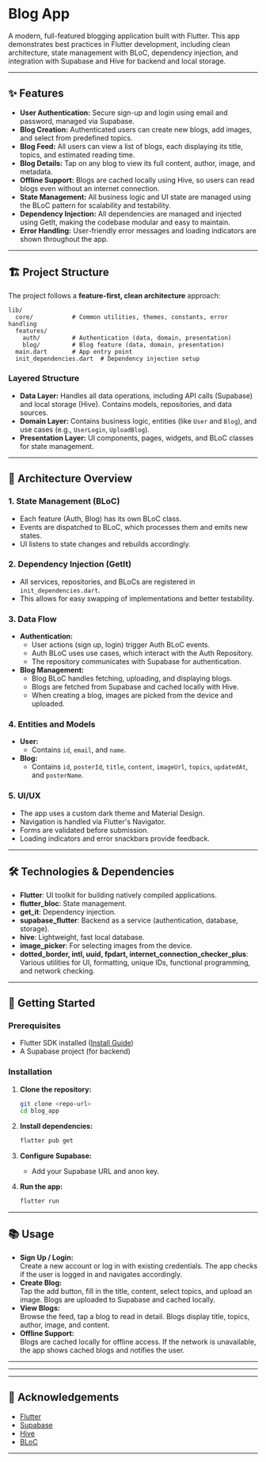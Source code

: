 # Blog App

A modern, full-featured blogging application built with Flutter. This app demonstrates best practices in Flutter development, including clean architecture, state management with BLoC, dependency injection, and integration with Supabase and Hive for backend and local storage.

---

## ✨ Features

- **User Authentication:** Secure sign-up and login using email and password, managed via Supabase.
- **Blog Creation:** Authenticated users can create new blogs, add images, and select from predefined topics.
- **Blog Feed:** All users can view a list of blogs, each displaying its title, topics, and estimated reading time.
- **Blog Details:** Tap on any blog to view its full content, author, image, and metadata.
- **Offline Support:** Blogs are cached locally using Hive, so users can read blogs even without an internet connection.
- **State Management:** All business logic and UI state are managed using the BLoC pattern for scalability and testability.
- **Dependency Injection:** All dependencies are managed and injected using GetIt, making the codebase modular and easy to maintain.
- **Error Handling:** User-friendly error messages and loading indicators are shown throughout the app.

---

## 🏗️ Project Structure

The project follows a **feature-first, clean architecture** approach:

```
lib/
  core/           # Common utilities, themes, constants, error handling
  features/
    auth/         # Authentication (data, domain, presentation)
    blog/         # Blog feature (data, domain, presentation)
  main.dart       # App entry point
  init_dependencies.dart  # Dependency injection setup
```

### Layered Structure

- **Data Layer:** Handles all data operations, including API calls (Supabase) and local storage (Hive). Contains models, repositories, and data sources.
- **Domain Layer:** Contains business logic, entities (like `User` and `Blog`), and use cases (e.g., `UserLogin`, `UploadBlog`).
- **Presentation Layer:** UI components, pages, widgets, and BLoC classes for state management.

---

## 🧩 Architecture Overview

### 1. **State Management (BLoC)**
- Each feature (Auth, Blog) has its own BLoC class.
- Events are dispatched to BLoC, which processes them and emits new states.
- UI listens to state changes and rebuilds accordingly.

### 2. **Dependency Injection (GetIt)**
- All services, repositories, and BLoCs are registered in `init_dependencies.dart`.
- This allows for easy swapping of implementations and better testability.

### 3. **Data Flow**
- **Authentication:**  
  - User actions (sign up, login) trigger Auth BLoC events.
  - Auth BLoC uses use cases, which interact with the Auth Repository.
  - The repository communicates with Supabase for authentication.
- **Blog Management:**  
  - Blog BLoC handles fetching, uploading, and displaying blogs.
  - Blogs are fetched from Supabase and cached locally with Hive.
  - When creating a blog, images are picked from the device and uploaded.

### 4. **Entities and Models**
- **User:**  
  - Contains `id`, `email`, and `name`.
- **Blog:**  
  - Contains `id`, `posterId`, `title`, `content`, `imageUrl`, `topics`, `updatedAt`, and `posterName`.

### 5. **UI/UX**
- The app uses a custom dark theme and Material Design.
- Navigation is handled via Flutter's Navigator.
- Forms are validated before submission.
- Loading indicators and error snackbars provide feedback.

---

## 🛠️ Technologies & Dependencies

- **Flutter**: UI toolkit for building natively compiled applications.
- **flutter_bloc**: State management.
- **get_it**: Dependency injection.
- **supabase_flutter**: Backend as a service (authentication, database, storage).
- **hive**: Lightweight, fast local database.
- **image_picker**: For selecting images from the device.
- **dotted_border, intl, uuid, fpdart, internet_connection_checker_plus**: Various utilities for UI, formatting, unique IDs, functional programming, and network checking.

---

## 🚀 Getting Started

### Prerequisites
- Flutter SDK installed ([Install Guide](https://docs.flutter.dev/get-started/install))
- A Supabase project (for backend)

### Installation

1. **Clone the repository:**
   ```bash
   git clone <repo-url>
   cd blog_app
   ```
2. **Install dependencies:**
   ```bash
   flutter pub get
   ```
3. **Configure Supabase:**
   - Add your Supabase URL and anon key.

4. **Run the app:**
   ```bash
   flutter run
   ```

---

## 📚 Usage

- **Sign Up / Login:**  
  Create a new account or log in with existing credentials. The app checks if the user is logged in and navigates accordingly.
- **Create Blog:**  
  Tap the add button, fill in the title, content, select topics, and upload an image. Blogs are uploaded to Supabase and cached locally.
- **View Blogs:**  
  Browse the feed, tap a blog to read in detail. Blogs display title, topics, author, image, and content.
- **Offline Support:**  
  Blogs are cached locally for offline access. If the network is unavailable, the app shows cached blogs and notifies the user.

---


---

---

## 🙏 Acknowledgements

- [Flutter](https://flutter.dev/)
- [Supabase](https://supabase.com/)
- [Hive](https://docs.hivedb.dev/)
- [BLoC](https://bloclibrary.dev/)

---

